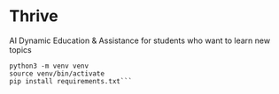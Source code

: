 # Thrive
AI Dynamic Education &amp; Assistance for students who want to learn new topics

```cd backend
python3 -m venv venv
source venv/bin/activate
pip install requirements.txt```
